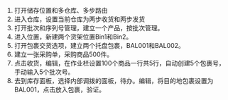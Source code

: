 1. 打开储存位置和多仓库、多步路由
2. 进入仓库，设置当前仓库为两步收货和两步发货
3. 打开批次和序列号管理，建立一个产品，按批次管理。
4. 进入位置，新建两个货架位置Bin1和Bin2。
5. 打开包裹交货选项，建立两个托盘包裹，BAL001和BAL002。
6. 建立一张采购单，采购商品500件。
7. 点击收货，编辑，在作业栏设置100个商品一行共5行，自动创建5个包裹号，手动输入5个批次号。
8. 去到库存面板，选择内部调拨的面板，待办。编辑，将目的地包裹设置为BAL001，点击放入包裹，验证。
